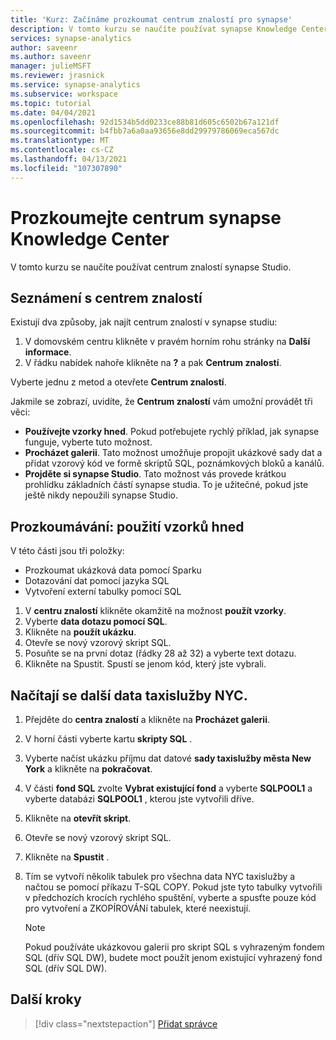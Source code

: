 ```yaml
---
title: 'Kurz: Začínáme prozkoumat centrum znalostí pro synapse'
description: V tomto kurzu se naučíte používat synapse Knowledge Center.
services: synapse-analytics
author: saveenr
ms.author: saveenr
manager: julieMSFT
ms.reviewer: jrasnick
ms.service: synapse-analytics
ms.subservice: workspace
ms.topic: tutorial
ms.date: 04/04/2021
ms.openlocfilehash: 92d1534b5dd0233ce88b81d605c6502b67a121df
ms.sourcegitcommit: b4fbb7a6a0aa93656e8dd29979786069eca567dc
ms.translationtype: MT
ms.contentlocale: cs-CZ
ms.lasthandoff: 04/13/2021
ms.locfileid: "107307890"
---
```

# <a name="explore-the-synapse-knowledge-center"></a>Prozkoumejte centrum synapse Knowledge Center

V tomto kurzu se naučíte používat centrum znalostí synapse Studio.

## <a name="introduction-to-the-knowledge-center"></a>Seznámení s centrem znalostí

Existují dva způsoby, jak najít centrum znalostí v synapse studiu:

  1. V domovském centru klikněte v pravém horním rohu stránky na **Další informace**.
  2. V řádku nabídek nahoře klikněte na **?** a pak **Centrum znalostí**.

Vyberte jednu z metod a otevřete **Centrum znalostí**.

Jakmile se zobrazí, uvidíte, že **Centrum znalostí** vám umožní provádět tři věci:
* **Používejte vzorky hned**. Pokud potřebujete rychlý příklad, jak synapse funguje, vyberte tuto možnost.
* **Procházet galerii**. Tato možnost umožňuje propojit ukázkové sady dat a přidat vzorový kód ve formě skriptů SQL, poznámkových bloků a kanálů.
* **Projděte si synapse Studio**. Tato možnost vás provede krátkou prohlídku základních částí synapse studia. To je užitečné, pokud jste ještě nikdy nepoužili synapse Studio.

## <a name="exploring-use-samples-immediately"></a>Prozkoumávání: použití vzorků hned

V této části jsou tři položky:
* Prozkoumat ukázková data pomocí Sparku
* Dotazování dat pomocí jazyka SQL
* Vytvoření externí tabulky pomocí SQL

1. V **centru znalostí** klikněte okamžitě na možnost **použít vzorky**.
1. Vyberte **data dotazu pomocí SQL**.
1. Klikněte na **použít ukázku**.
1. Otevře se nový vzorový skript SQL.
1. Posuňte se na první dotaz (řádky 28 až 32) a vyberte text dotazu.
1. Klikněte na Spustit. Spustí se jenom kód, který jste vybrali.

## <a name="loading-more-nyc-taxi-data"></a>Načítají se další data taxislužby NYC.

1. Přejděte do **centra znalostí** a klikněte na **Procházet galerii**.
1. V horní části vyberte kartu **skripty SQL** .
1. Vyberte načíst ukázku příjmu dat datové **sady taxislužby města New York** a klikněte na **pokračovat**.
1. V části **fond SQL** zvolte **Vybrat existující fond** a vyberte **SQLPOOL1** a vyberte databázi **SQLPOOL1** , kterou jste vytvořili dříve.
1. Klikněte na **otevřít skript**.
1. Otevře se nový vzorový skript SQL.
1. Klikněte na **Spustit** .
1. Tím se vytvoří několik tabulek pro všechna data NYC taxislužby a načtou se pomocí příkazu T-SQL COPY. Pokud jste tyto tabulky vytvořili v předchozích krocích rychlého spuštění, vyberte a spusťte pouze kód pro vytvoření a ZKOPÍROVÁNí tabulek, které neexistují.

    > [!NOTE] 
    > Pokud používáte ukázkovou galerii pro skript SQL s vyhrazeným fondem SQL (dřív SQL DW), budete moct použít jenom existující vyhrazený fond SQL (dřív SQL DW).

## <a name="next-steps"></a>Další kroky

> [!div class="nextstepaction"]
> [Přidat správce](get-started-add-admin.md)


